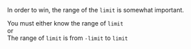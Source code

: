 In order to win, the range of the `limit` is somewhat important.

You must either know the range of `limit`  
or  
The range of `limit` is from `-limit` to `limit`  
